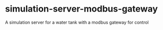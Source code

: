# simulation-server-modbus-gateway
A simulation server for a water tank with a modbus gateway for control
